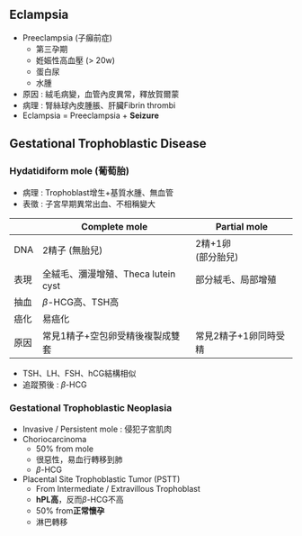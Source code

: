## Eclampsia
- Preeclampsia (子癲前症)
	- 第三孕期
	- 姙娠性高血壓 (> 20w)
	- 蛋白尿
	- 水腫
- 原因 : 絨毛病變，血管內皮異常，釋放賀爾蒙
- 病理 : 腎絲球內皮腫脹、肝臟Fibrin thrombi
- Eclampsia = Preeclampsia + **Seizure**
## Gestational Trophoblastic Disease
### Hydatidiform mole (葡萄胎)
- 病理 : Trophoblast增生+基質水腫、無血管
- 表徵 : 子宮早期異常出血、不相稱變大

|      | Complete mole          | Partial mole               |
|------|------------------------|----------------------------|
| DNA  | 2精子 (無胎兒)         | 2精+1卵 <br>(部分胎兒)                    |
| 表現 | 全絨毛、瀰漫增殖、Theca lutein cyst | 部分絨毛、局部增殖 |
| 抽血 | $\beta$-HCG高、TSH高         |                            |
| 癌化 | 易癌化                 |                            |
| 原因 | 常見1精子+空包卵受精後複製成雙套     |  常見2精子+1卵同時受精|
- TSH、LH、FSH、hCG結構相似
- 追蹤預後 : $\beta$-HCG
### Gestational Trophoblastic Neoplasia
- Invasive / Persistent mole : 侵犯子宮肌肉
- Choriocarcinoma
	- 50% from mole
	- 很惡性，易血行轉移到肺
	- $\beta$-HCG
- Placental Site Trophoblastic Tumor (PSTT)
	- From Intermediate / Extravillous Trophoblast
	- **hPL高**，反而$\beta$-HCG不高
	- 50% from**正常懷孕**
	- 淋巴轉移
